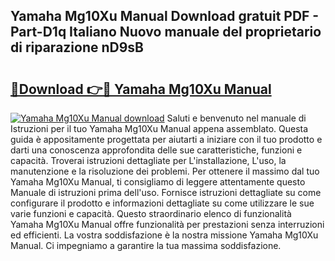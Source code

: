 ## Yamaha Mg10Xu Manual Download gratuit PDF - Part-D1q Italiano Nuovo manuale del proprietario di riparazione nD9sB

# <h2><a href="http://dfb926l.blite.top/?on=Yamaha+Mg10Xu+Manual">🔗Download 👉🔴 Yamaha Mg10Xu Manual</a></h2>

[![Yamaha Mg10Xu Manual download](https://i.imgur.com/lujVjoI.png)](http://dfb926l.blite.top/?on=Yamaha+Mg10Xu+Manual)
Saluti e benvenuto nel manuale di Istruzioni per il tuo Yamaha Mg10Xu Manual appena assemblato. Questa guida è appositamente progettata per aiutarti a iniziare con il tuo prodotto e darti una conoscenza approfondita delle sue caratteristiche, funzioni e capacità. Troverai istruzioni dettagliate per L'installazione, L'uso, la manutenzione e la risoluzione dei problemi. Per ottenere il massimo dal tuo Yamaha Mg10Xu Manual, ti consigliamo di leggere attentamente questo Manuale di istruzioni prima dell'uso. Fornisce istruzioni dettagliate su come configurare il prodotto e informazioni dettagliate su come utilizzare le sue varie funzioni e capacità. Questo straordinario elenco di funzionalità Yamaha Mg10Xu Manual offre funzionalità per prestazioni senza interruzioni ed efficienti. La vostra soddisfazione è la nostra missione Yamaha Mg10Xu Manual. Ci impegniamo a garantire la tua massima soddisfazione.
